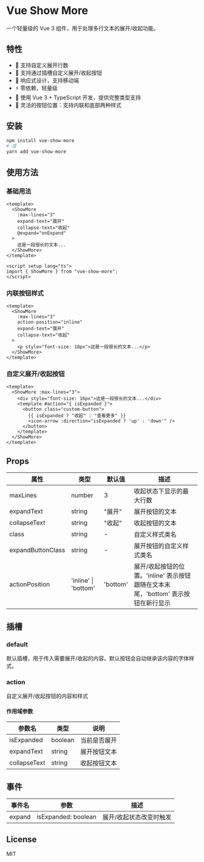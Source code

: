 # Vue Show More

一个轻量级的 Vue 3 组件，用于处理多行文本的展开/收起功能。

## 特性

- 🎯 支持自定义展开行数
- 🎨 支持通过插槽自定义展开/收起按钮
- 📱 响应式设计，支持移动端
- ⚡ 零依赖，轻量级
- 💪 使用 Vue 3 + TypeScript 开发，提供完整类型支持
- 🎈 灵活的按钮位置：支持内联和底部两种样式

## 安装

```bash
npm install vue-show-more
# 或
yarn add vue-show-more
```

## 使用方法

### 基础用法

```vue
<template>
  <ShowMore
    :max-lines="3"
    expand-text="展开"
    collapse-text="收起"
    @expand="onExpand"
  >
    这是一段很长的文本...
  </ShowMore>
</template>

<script setup lang="ts">
import { ShowMore } from "vue-show-more";
</script>
```

### 内联按钮样式

```vue
<template>
  <ShowMore
    :max-lines="3"
    action-position="inline"
    expand-text="展开"
    collapse-text="收起"
  >
    <p style="font-size: 18px">这是一段很长的文本...</p>
  </ShowMore>
</template>
```

### 自定义展开/收起按钮

```vue
<template>
  <ShowMore :max-lines="3">
    <div style="font-size: 16px">这是一段很长的文本...</div>
    <template #action="{ isExpanded }">
      <button class="custom-button">
        {{ isExpanded ? "收起" : "查看更多" }}
        <icon-arrow :direction="isExpanded ? 'up' : 'down'" />
      </button>
    </template>
  </ShowMore>
</template>
```

## Props

| 属性              | 类型                 | 默认值   | 描述                                                                              |
| ----------------- | -------------------- | -------- | --------------------------------------------------------------------------------- |
| maxLines          | number               | 3        | 收起状态下显示的最大行数                                                          |
| expandText        | string               | "展开"   | 展开按钮的文本                                                                    |
| collapseText      | string               | "收起"   | 收起按钮的文本                                                                    |
| class             | string               | -        | 自定义样式类名                                                                    |
| expandButtonClass | string               | -        | 展开按钮的自定义样式类名                                                          |
| actionPosition    | 'inline' \| 'bottom' | 'bottom' | 展开/收起按钮的位置。'inline' 表示按钮跟随在文本末尾，'bottom' 表示按钮在新行显示 |

## 插槽

### default

默认插槽，用于传入需要展开/收起的内容。默认按钮会自动继承该内容的字体样式。

### action

自定义展开/收起按钮的内容和样式

#### 作用域参数

| 参数名       | 类型    | 说明         |
| ------------ | ------- | ------------ |
| isExpanded   | boolean | 当前是否展开 |
| expandText   | string  | 展开按钮文本 |
| collapseText | string  | 收起按钮文本 |

## 事件

| 事件名 | 参数                | 描述                    |
| ------ | ------------------- | ----------------------- |
| expand | isExpanded: boolean | 展开/收起状态改变时触发 |

## License

MIT
